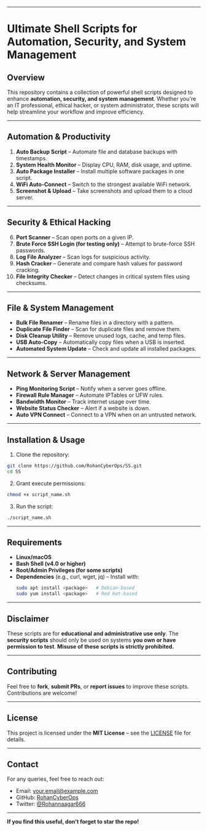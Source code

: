 
---

# Ultimate Shell Scripts for Automation, Security, and System Management  

## Overview  
This repository contains a collection of powerful shell scripts designed to enhance **automation, security, and system management**. Whether you're an IT professional, ethical hacker, or system administrator, these scripts will help streamline your workflow and improve efficiency.  

---

## Automation & Productivity  

1. **Auto Backup Script** – Automate file and database backups with timestamps.  
2. **System Health Monitor** – Display CPU, RAM, disk usage, and uptime.  
3. **Auto Package Installer** – Install multiple software packages in one script.  
4. **WiFi Auto-Connect** – Switch to the strongest available WiFi network.  
5. **Screenshot & Upload** – Take screenshots and upload them to a cloud server.  

---

## Security & Ethical Hacking  

6. **Port Scanner** – Scan open ports on a given IP.  
7. **Brute Force SSH Login (for testing only)** – Attempt to brute-force SSH passwords.  
8. **Log File Analyzer** – Scan logs for suspicious activity.  
9. **Hash Cracker** – Generate and compare hash values for password cracking.  
10. **File Integrity Checker** – Detect changes in critical system files using checksums.  

---

## File & System Management  

- **Bulk File Renamer** – Rename files in a directory with a pattern.  
- **Duplicate File Finder** – Scan for duplicate files and remove them.  
- **Disk Cleanup Utility** – Remove unused logs, cache, and temp files.  
- **USB Auto-Copy** – Automatically copy files when a USB is inserted.  
- **Automated System Update** – Check and update all installed packages.  

---

## Network & Server Management  

- **Ping Monitoring Script** – Notify when a server goes offline.  
- **Firewall Rule Manager** – Automate IPTables or UFW rules.  
- **Bandwidth Monitor** – Track internet usage over time.  
- **Website Status Checker** – Alert if a website is down.  
- **Auto VPN Connect** – Connect to a VPN when on an untrusted network.  

---

## Installation & Usage  

1. Clone the repository:  
```bash
git clone https://github.com/RohanCyberOps/SS.git
cd SS
```  

2. Grant execute permissions:  
```bash
chmod +x script_name.sh
```  

3. Run the script:  
```bash
./script_name.sh
```  

---

## Requirements  

- **Linux/macOS**  
- **Bash Shell (v4.0 or higher)**  
- **Root/Admin Privileges (for some scripts)**  
- **Dependencies** (e.g., curl, wget, jq) – Install with:  
  ```bash
  sudo apt install <package>   # Debian-based  
  sudo yum install <package>   # Red Hat-based  
  ```  

---

## Disclaimer  

These scripts are for **educational and administrative use only**. The **security scripts** should only be used on systems **you own or have permission to test**. **Misuse of these scripts is strictly prohibited.**  

---

## Contributing  

Feel free to **fork**, **submit PRs**, or **report issues** to improve these scripts. Contributions are welcome!  

---

## License  

This project is licensed under the **MIT License** – see the [LICENSE](LICENSE) file for details.  

---

## Contact  

For any queries, feel free to reach out:  
- Email: your.email@example.com  
- GitHub: [RohanCyberOps](https://github.com/RohanCyberOps)  
- Twitter: [@Rohannaagar666](https://twitter.com/RohanCyberOps)  

---

**If you find this useful, don’t forget to star the repo!**
